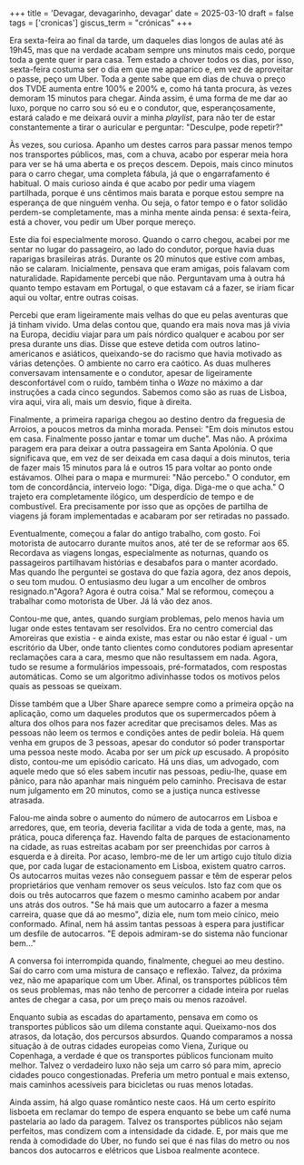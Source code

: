 +++
title = 'Devagar, devagarinho, devagar'
date = 2025-03-10
draft = false
tags = ['cronicas']
giscus_term = "crónicas"
+++


Era sexta-feira ao final da tarde, um daqueles dias longos de aulas até às 19h45, mas que na verdade acabam sempre uns minutos mais cedo, porque toda a gente quer ir para casa. Tem estado a chover todos os dias, por isso, sexta-feira costuma ser o dia em que me apaparico e, em vez de aproveitar o passe, peço um Uber. Toda a gente sabe que em dias de chuva o preço dos TVDE aumenta entre 100% e 200% e, como há tanta procura, às vezes demoram 15 minutos para chegar. Ainda assim, é uma forma de me dar ao luxo, porque no carro sou só eu e o condutor, que, esperançosamente, estará calado e me deixará ouvir a minha *playlist*, para não ter de estar constantemente a tirar o auricular e perguntar: "Desculpe, pode repetir?"

Às vezes, sou curiosa. Apanho um destes carros para passar menos tempo nos transportes públicos, mas, com a chuva, acabo por esperar meia hora para ver se há uma aberta e os preços descem. Depois, mais cinco minutos para o carro chegar, uma completa fábula, já que o engarrafamento é habitual. O mais curioso ainda é que acabo por pedir uma viagem partilhada, porque é uns cêntimos mais barata e porque estou sempre na esperança de que ninguém venha. Ou seja, o fator tempo e o fator solidão perdem-se completamente, mas a minha mente ainda pensa: é sexta-feira, está a chover, vou pedir um Uber porque mereço.

Este dia foi especialmente moroso. Quando o carro chegou, acabei por me sentar no lugar do passageiro, ao lado do condutor, porque havia duas raparigas brasileiras atrás. Durante os 20 minutos que estive com ambas, não se calaram. Inicialmente, pensava que eram amigas, pois falavam com naturalidade. Rapidamente percebi que não. Perguntavam uma à outra há quanto tempo estavam em Portugal, o que estavam cá a fazer, se iriam ficar aqui ou voltar, entre outras coisas.

Percebi que eram ligeiramente mais velhas do que eu pelas aventuras que já tinham vivido. Uma delas contou que, quando era mais nova mas já vivia na Europa, decidiu viajar para um país nórdico qualquer e acabou por ser presa durante uns dias. Disse que esteve detida com outros latino-americanos e asiáticos, queixando-se do racismo que havia motivado as várias detenções. O ambiente no carro era caótico. As duas mulheres conversavam intensamente e o condutor, apesar de ligeiramente desconfortável com o ruído, também tinha o *Waze* no máximo a dar instruções a cada cinco segundos. Sabemos como são as ruas de Lisboa, vira aqui, vira ali, mais um desvio, fique à direita.

Finalmente, a primeira rapariga chegou ao destino dentro da freguesia de Arroios, a poucos metros da minha morada. Pensei: "Em dois minutos estou em casa. Finalmente posso jantar e tomar um duche". Mas não. A próxima paragem era para deixar a outra passageira em Santa Apolónia. O que significava que, em vez de ser deixada em casa daqui a dois minutos, teria de fazer mais 15 minutos para lá e outros 15 para voltar ao ponto onde estávamos. Olhei para o mapa e murmurei: "Não percebo." O condutor, em tom de concordância, interveio logo: "Diga, diga. Diga-me o que acha." O trajeto era completamente ilógico, um desperdício de tempo e de combustível. Era precisamente por isso que as opções de partilha de viagens já foram implementadas e acabaram por ser retiradas no passado.

Eventualmente, começou a falar do antigo trabalho, com gosto. Foi motorista de autocarro durante muitos anos, até ter de se reformar aos 65. Recordava as viagens longas, especialmente as noturnas, quando os passageiros partilhavam histórias e desabafos para o manter acordado. Mas quando lhe perguntei se gostava do que fazia agora, dez anos depois, o seu tom mudou. O entusiasmo deu lugar a um encolher de ombros resignado.n"Agora? Agora é outra coisa." Mal se reformou, começou a trabalhar como motorista de Uber. Já lá vão dez anos.

Contou-me que, antes, quando surgiam problemas, pelo menos havia um lugar onde estes tentavam ser resolvidos. Era no centro comercial das Amoreiras que existia \- e ainda existe, mas estar ou não estar é igual \- um escritório da Uber, onde tanto clientes como condutores podiam apresentar reclamações cara a cara, mesmo que não resultassem em nada. Agora, tudo se resume a formulários impessoais, pré-formatados, com respostas automáticas. Como se um algoritmo adivinhasse todos os motivos pelos quais as pessoas se queixam.

Disse também que a Uber Share aparece sempre como a primeira opção na aplicação, como um daqueles produtos que os supermercados põem à altura dos olhos para nos fazer acreditar que precisamos deles. Mas as pessoas não leem os termos e condições antes de pedir boleia. Há quem venha em grupos de 3 pessoas, apesar do condutor só poder transportar uma pessoa neste modo. Acaba por ser um *pick up* escusado. A propósito disto, contou-me um episódio caricato. Há uns dias, um advogado, com aquele medo que só eles sabem incutir nas pessoas, pediu-lhe, quase em pânico, para não apanhar mais ninguém pelo caminho. Precisava de estar num julgamento em 20 minutos, como se a justiça nunca estivesse atrasada.

Falou-me ainda sobre o aumento do número de autocarros em Lisboa e arredores, que, em teoria, deveria facilitar a vida de toda a gente, mas, na prática, pouca diferença faz. Havendo falta de parques de estacionamento na cidade, as ruas estreitas acabam por ser preenchidas por carros à esquerda e à direita. Por acaso, lembro-me de ler um artigo cujo título dizia que, por cada lugar de estacionamento em Lisboa, existem quatro carros. Os autocarros muitas vezes não conseguem passar e têm de esperar pelos proprietários que venham remover os seus veículos. Isto faz com que os dois ou três autocarros que fazem o mesmo caminho acabem por andar uns atrás dos outros. "Se há mais que um autocarro a fazer a mesma carreira, quase que dá ao mesmo", dizia ele, num tom meio cínico, meio conformado. Afinal, nem há assim tantas pessoas à espera para justificar um desfile de autocarros. "E depois admiram-se do sistema não funcionar bem…"

A conversa foi interrompida quando, finalmente, cheguei ao meu destino. Saí do carro com uma mistura de cansaço e reflexão. Talvez, da próxima vez, não me apaparique com um Uber. Afinal, os transportes públicos têm os seus problemas, mas não tenho de percorrer a cidade inteira por ruelas antes de chegar a casa, por um preço mais ou menos razoável.

Enquanto subia as escadas do apartamento, pensava em como os transportes públicos são um dilema constante aqui. Queixamo-nos dos atrasos, da lotação, dos percursos absurdos. Quando comparamos a nossa situação à de outras cidades europeias como Viena, Zurique ou Copenhaga, a verdade é que os transportes públicos funcionam muito melhor. Talvez o verdadeiro luxo não seja um carro só para mim, aprecio cidades pouco congestionadas. Preferia um metro pontual e mais extenso, mais caminhos acessíveis para bicicletas ou ruas menos lotadas. 

Ainda assim, há algo quase romântico neste caos. Há um certo espírito lisboeta em reclamar do tempo de espera enquanto se bebe um café numa pastelaria ao lado da paragem. Talvez os transportes públicos não sejam perfeitos, mas condizem com a intensidade da cidade. E, por mais que me renda à comodidade do Uber, no fundo sei que é nas filas do metro ou nos bancos dos autocarros e elétricos que Lisboa realmente acontece.

